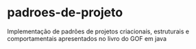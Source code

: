 # padroes-de-projeto
Implementação de padrões de projetos criacionais, estruturais e comportamentais apresentados no livro do GOF em java
